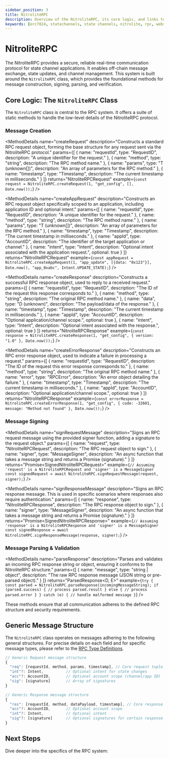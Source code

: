 ```yaml
---
sidebar_position: 3
title: NitroliteRPC
description: Overview of the NitroliteRPC, its core logic, and links to detailed API and type definitions.
keywords: [erc7824, statechannels, state channels, nitrolite, rpc, websockets, messaging, protocol]
---
```


# NitroliteRPC

The NitroliteRPC provides a secure, reliable real-time communication protocol for state channel applications. It enables off-chain message exchange, state updates, and channel management. This system is built around the `NitroliteRPC` class, which provides the foundational methods for message construction, signing, parsing, and verification.

<Cards>
  <Card
    title="Message Creation API"
    description="Detailed reference for functions that create specific RPC request messages."
    href="./message-creation-api"
  />
  <Card
    title="RPC Type Definitions"
    description="Comprehensive documentation of all TypeScript types and interfaces used by the RPC system."
    href="./rpc-types"
  />
</Cards>

## Core Logic: The `NitroliteRPC` Class

The `NitroliteRPC` class is central to the RPC system. It offers a suite of static methods to handle the low-level details of the NitroliteRPC protocol.

### Message Creation

<MethodDetails
  name="createRequest"
  description="Constructs a standard RPC request object, forming the base structure for any request sent via the NitroliteRPC protocol."
  params={[
    { name: "requestId", type: "RequestID", description: "A unique identifier for the request." },
    { name: "method", type: "string", description: "The RPC method name." },
    { name: "params", type: "T (unknown[])", description: "An array of parameters for the RPC method." },
    { name: "timestamp", type: "Timestamp", description: "The current timestamp in milliseconds." }
  ]}
  returns="NitroliteRPCRequest<T>"
  example={`const request = NitroliteRPC.createRequest(1, "get_config", [], Date.now());`}
/>

<MethodDetails
  name="createAppRequest"
  description="Constructs an RPC request object specifically scoped to an application, including application ID and optional intent."
  params={[
    { name: "requestId", type: "RequestID", description: "A unique identifier for the request." },
    { name: "method", type: "string", description: "The RPC method name." },
    { name: "params", type: "T (unknown[])", description: "An array of parameters for the RPC method." },
    { name: "timestamp", type: "Timestamp", description: "The current timestamp in milliseconds." },
    { name: "appId", type: "AccountID", description: "The identifier of the target application or channel." },
    { name: "intent", type: "Intent", description: "Optional intent associated with the application request.", optional: true }
  ]}
  returns="NitroliteRPCRequest<T>"
  example={`const appRequest = NitroliteRPC.createAppRequest(1, "app_update", [{data: "0x123"}], Date.now(), "app_0xabc", Intent.UPDATE_STATE);`}
/>

<MethodDetails
  name="createResponse"
  description="Constructs a successful RPC response object, used to reply to a received request."
  params={[
    { name: "requestId", type: "RequestID", description: "The ID of the request this response corresponds to." },
    { name: "method", type: "string", description: "The original RPC method name." },
    { name: "data", type: "D (unknown)", description: "The payload/data of the response." },
    { name: "timestamp", type: "Timestamp", description: "The current timestamp in milliseconds." },
    { name: "appId", type: "AccountID", description: "Optional application/channel scope.", optional: true },
    { name: "intent", type: "Intent", description: "Optional intent associated with the response.", optional: true }
  ]}
  returns="NitroliteRPCResponse<D>"
  example={`const response = NitroliteRPC.createResponse(1, "get_config", { version: "1.0" }, Date.now());`}
/>

<MethodDetails
  name="createErrorResponse"
  description="Constructs an RPC error response object, used to indicate a failure in processing a request."
  params={[
    { name: "requestId", type: "RequestID", description: "The ID of the request this error response corresponds to." },
    { name: "method", type: "string", description: "The original RPC method name." },
    { name: "error", type: "RPCError", description: "An error object detailing the failure." },
    { name: "timestamp", type: "Timestamp", description: "The current timestamp in milliseconds." },
    { name: "appId", type: "AccountID", description: "Optional application/channel scope.", optional: true }
  ]}
  returns="NitroliteRPCResponse<null>"
  example={`const errorResponse = NitroliteRPC.createErrorResponse(1, "get_config", { code: -32601, message: "Method not found" }, Date.now());`}
/>

### Message Signing

<MethodDetails
  name="signRequestMessage"
  description="Signs an RPC request message using the provided signer function, adding a signature to the request object."
  params={[
    { name: "request", type: "NitroliteRPCRequest<T>", description: "The RPC request object to sign." },
    { name: "signer", type: "MessageSigner", description: "An async function that takes a message string and returns a Promise<Hex> (signature)." }
  ]}
  returns="Promise<SignedNitroliteRPCRequest<T>>"
  example={`// Assuming 'request' is a NitroliteRPCRequest and 'signer' is a MessageSigner
const signedRequest = await NitroliteRPC.signRequestMessage(request, signer);`}
/>

<MethodDetails
  name="signResponseMessage"
  description="Signs an RPC response message. This is used in specific scenarios where responses also require authentication."
  params={[
    { name: "response", type: "NitroliteRPCResponse<D>", description: "The RPC response object to sign." },
    { name: "signer", type: "MessageSigner", description: "An async function that takes a message string and returns a Promise<Hex> (signature)." }
  ]}
  returns="Promise<SignedNitroliteRPCResponse<D>>"
  example={`// Assuming 'response' is a NitroliteRPCResponse and 'signer' is a MessageSigner
const signedResponse = await NitroliteRPC.signResponseMessage(response, signer);`}
/>

### Message Parsing & Validation

<MethodDetails
  name="parseResponse"
  description="Parses and validates an incoming RPC response string or object, ensuring it conforms to the NitroliteRPC structure."
  params={[
    { name: "message", type: "string | object", description: "The raw RPC response message (JSON string or pre-parsed object)." }
  ]}
  returns="ParsedResponse<D, E>"
  example={`try {
  const parsed = NitroliteRPC.parseResponse(incomingMessageString);
  if (parsed.success) {
    // process parsed.result
  } else {
    // process parsed.error
  }
} catch (e) {
  // handle malformed message
}`}
/>

These methods ensure that all communication adheres to the defined RPC structure and security requirements.

## Generic Message Structure

The `NitroliteRPC` class operates on messages adhering to the following general structures. For precise details on each field and for specific message types, please refer to the [RPC Type Definitions](./rpc_types).

```typescript
// Generic Request message structure
{
  "req": [requestId, method, params, timestamp], // Core request tuple
  "int"?: Intent,          // Optional intent for state changes
  "acc"?: AccountID,       // Optional account scope (channel/app ID)
  "sig": [signature]       // Array of signatures
}

// Generic Response message structure
{
  "res": [requestId, method, dataPayload, timestamp], // Core response tuple
  "acc"?: AccountID,       // Optional account scope
  "int"?: Intent,          // Optional intent
  "sig"?: [signature]      // Optional signatures for certain response types
}
```

## Next Steps

Dive deeper into the specifics of the RPC system:

<CardGrid cols={2}>
  <Card
    title="Message Creation API Details"
    description="Explore the high-level functions for constructing various RPC requests."
    to="./message_creation_api"
  />
  <Card
    title="Browse All RPC Types"
    description="Examine the detailed data structures and type definitions used in NitroliteRPC."
    to="./rpc_types"
  />
</CardGrid>
